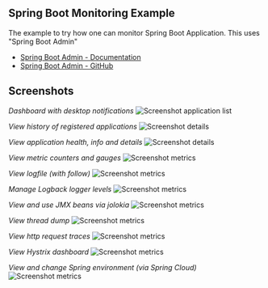
Spring Boot Monitoring Example
------------------------------
The example to try how one can monitor Spring Boot Application.
This uses "Spring Boot Admin"
* [Spring Boot Admin - Documentation](http://codecentric.github.io/spring-boot-admin/1.4.6/#_what_is_spring_boot_admin)
* [Spring Boot Admin - GitHub](https://github.com/codecentric/spring-boot-admin)

## Screenshots

*Dashboard with desktop notifications*
![Screenshot application list](https://github.com/codecentric/spring-boot-admin/blob/master/images/screenshot.png?raw=true)

*View history of registered applications*
![Screenshot details](https://github.com/rgannu/playground/blob/master/camel/spring-boot-monitoring/images/sba-home.jpg?raw=true)

*View application health, info and details*
![Screenshot details](https://github.com/rgannu/playground/blob/master/camel/spring-boot-monitoring/images/sba-details.jpg?raw=true)

*View metric counters and gauges*
![Screenshot metrics](https://github.com/rgannu/playground/blob/master/camel/spring-boot-monitoring/images/sba-metrics.jpg?raw=true)

*View logfile (with follow)*
![Screenshot metrics](https://github.com/rgannu/playground/blob/master/camel/spring-boot-monitoring/images/sba-log.jpg?raw=true)

*Manage Logback logger levels*
![Screenshot metrics](https://github.com/codecentric/spring-boot-admin/blob/master/images/screenshot-logging.png?raw=true)

*View and use JMX beans via jolokia*
![Screenshot metrics](https://github.com/rgannu/playground/blob/master/camel/spring-boot-monitoring/images/sba-jmx.jpg?raw=true)

*View thread dump*
![Screenshot metrics](https://github.com/rgannu/playground/blob/master/camel/spring-boot-monitoring/images/sba-threads.jpg?raw=true)

*View http request traces*
![Screenshot metrics](https://github.com/rgannu/playground/blob/master/camel/spring-boot-monitoring/images/sba-trace.jpg?raw=true)

*View Hystrix dashboard*
![Screenshot metrics](https://github.com/codecentric/spring-boot-admin/blob/master/images/screenshot-hystrix.png?raw=true)

*View and change Spring environment (via Spring Cloud)*
![Screenshot metrics](https://github.com/rgannu/playground/blob/master/camel/spring-boot-monitoring/images/sba-environment.jpg?raw=true)

